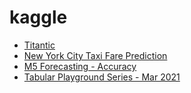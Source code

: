 # kaggle

- [Titantic](titanic)
- [New York City Taxi Fare Prediction](new_york_city_taxi_fare_prediction)
- [M5 Forecasting - Accuracy](m5_forecasting_accuracy)
- [Tabular Playground Series - Mar 2021](tabular_playgroung_march_2021)